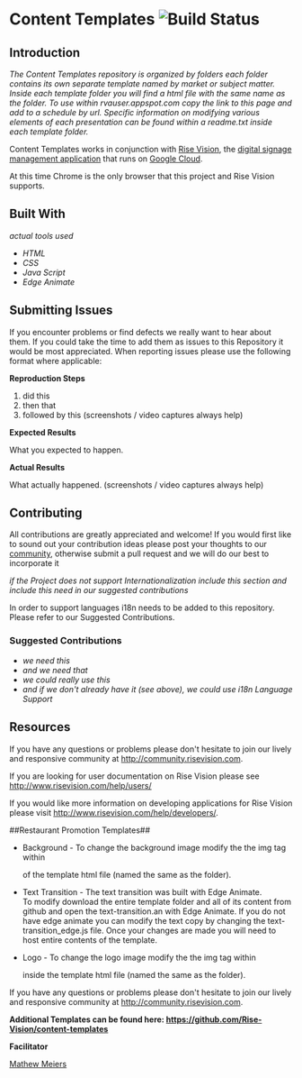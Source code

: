 # Content Templates ![Build Status](http://devtools1.risevision.com:8080/job/Storage-Client-BranchPush/badge/icon)

## Introduction

*The Content Templates repository is organized by folders each folder contains its own separate template named by market or subject matter. Inside each template folder you will find a html file with the same name as the folder. To use within rvauser.appspot.com copy the link to this page and add to a schedule by url. Specific information on modifying various elements of each presentation can be found within a readme.txt inside each template folder.*

Content Templates works in conjunction with [Rise Vision](http://www.risevision.com), the [digital signage management application](http://rva.risevision.com/) that runs on [Google Cloud](https://cloud.google.com).

At this time Chrome is the only browser that this project and Rise Vision supports.

## Built With
*actual tools used*
- *HTML*
- *CSS*
- *Java Script*
- *Edge Animate*

## Submitting Issues
If you encounter problems or find defects we really want to hear about them. If you could take the time to add them as issues to this Repository it would be most appreciated. When reporting issues please use the following format where applicable:

**Reproduction Steps**

1. did this
2. then that
3. followed by this (screenshots / video captures always help)

**Expected Results**

What you expected to happen.

**Actual Results**

What actually happened. (screenshots / video captures always help)

## Contributing
All contributions are greatly appreciated and welcome! If you would first like to sound out your contribution ideas please post your thoughts to our [community](http://community.risevision.com), otherwise submit a pull request and we will do our best to incorporate it

*if the Project does not support Internationalization include this section and include this need in our suggested contributions*

In order to support languages i18n needs to be added to this repository.  Please refer to our Suggested Contributions.

### Suggested Contributions
- *we need this*
- *and we need that*
- *we could really use this*
- *and if we don't already have it (see above), we could use i18n Language Support*

## Resources
If you have any questions or problems please don't hesitate to join our lively and responsive community at http://community.risevision.com.

If you are looking for user documentation on Rise Vision please see http://www.risevision.com/help/users/

If you would like more information on developing applications for Rise Vision please visit http://www.risevision.com/help/developers/.

##Restaurant Promotion Templates##
* Background -  To change the background image modify the the img tag within <div id="background"> of the template html file (named the same as the folder).

* Text Transition - The text transition was built with Edge Animate.  
 To modify download the entire template folder and all of its content from github and open the text-transition.an with Edge Animate. If you do not have edge animate you can modify the text copy by changing the text-transition_edge.js file. Once your changes are made you will need to host entire contents of the template.

* Logo - To change the logo image modify the the img tag within <div id="logo"> inside the template html file (named the same as the folder).

 If you have any questions or problems please don't hesitate to join our lively and responsive community at http://community.risevision.com.
 
**Additional Templates can be found here: https://github.com/Rise-Vision/content-templates**

**Facilitator**

[Mathew Meiers](https://github.com/mmeiers "Mathew Meiers")





